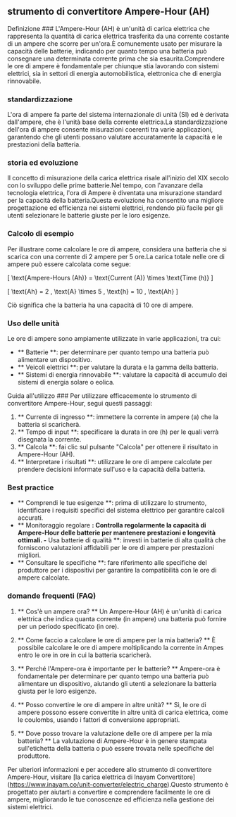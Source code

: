 ## strumento di convertitore Ampere-Hour (AH)

Definizione ###
L'Ampere-Hour (AH) è un'unità di carica elettrica che rappresenta la quantità di carica elettrica trasferita da una corrente costante di un ampere che scorre per un'ora.È comunemente usato per misurare la capacità delle batterie, indicando per quanto tempo una batteria può consegnare una determinata corrente prima che sia esaurita.Comprendere le ore di ampere è fondamentale per chiunque stia lavorando con sistemi elettrici, sia in settori di energia automobilistica, elettronica che di energia rinnovabile.

### standardizzazione
L'ora di ampere fa parte del sistema internazionale di unità (SI) ed è derivata dall'ampere, che è l'unità base della corrente elettrica.La standardizzazione dell'ora di ampere consente misurazioni coerenti tra varie applicazioni, garantendo che gli utenti possano valutare accuratamente la capacità e le prestazioni della batteria.

### storia ed evoluzione
Il concetto di misurazione della carica elettrica risale all'inizio del XIX secolo con lo sviluppo delle prime batterie.Nel tempo, con l'avanzare della tecnologia elettrica, l'ora di Ampere è diventata una misurazione standard per la capacità della batteria.Questa evoluzione ha consentito una migliore progettazione ed efficienza nei sistemi elettrici, rendendo più facile per gli utenti selezionare le batterie giuste per le loro esigenze.

### Calcolo di esempio
Per illustrare come calcolare le ore di ampere, considera una batteria che si scarica con una corrente di 2 ampere per 5 ore.La carica totale nelle ore di ampere può essere calcolata come segue:

\[ \text{Ampere-Hours (Ah)} = \text{Current (A)} \times \text{Time (h)} \]

\[ \text{Ah} = 2 \, \text{A} \times 5 \, \text{h} = 10 \, \text{Ah} \]

Ciò significa che la batteria ha una capacità di 10 ore di ampere.

### Uso delle unità
Le ore di ampere sono ampiamente utilizzate in varie applicazioni, tra cui:
- ** Batterie **: per determinare per quanto tempo una batteria può alimentare un dispositivo.
- ** Veicoli elettrici **: per valutare la durata e la gamma della batteria.
- ** Sistemi di energia rinnovabile **: valutare la capacità di accumulo dei sistemi di energia solare o eolica.

Guida all'utilizzo ###
Per utilizzare efficacemente lo strumento di convertitore Ampere-Hour, segui questi passaggi:
1. ** Currente di ingresso **: immettere la corrente in ampere (a) che la batteria si scaricherà.
2. ** Tempo di input **: specificare la durata in ore (h) per le quali verrà disegnata la corrente.
3. ** Calcola **: fai clic sul pulsante "Calcola" per ottenere il risultato in Ampere-Hour (AH).
4. ** Interpretare i risultati **: utilizzare le ore di ampere calcolate per prendere decisioni informate sull'uso e la capacità della batteria.

### Best practice
- ** Comprendi le tue esigenze **: prima di utilizzare lo strumento, identificare i requisiti specifici del sistema elettrico per garantire calcoli accurati.
- ** Monitoraggio regolare **: Controlla regolarmente la capacità di Ampere-Hour delle batterie per mantenere prestazioni e longevità ottimali.
-** Usa batterie di qualità **: investi in batterie di alta qualità che forniscono valutazioni affidabili per le ore di ampere per prestazioni migliori.
- ** Consultare le specifiche **: fare riferimento alle specifiche del produttore per i dispositivi per garantire la compatibilità con le ore di ampere calcolate.

### domande frequenti (FAQ)

1. ** Cos'è un ampere ora? **
Un Ampere-Hour (AH) è un'unità di carica elettrica che indica quanta corrente (in ampere) una batteria può fornire per un periodo specificato (in ore).

2. ** Come faccio a calcolare le ore di ampere per la mia batteria? **
È possibile calcolare le ore di ampere moltiplicando la corrente in Ampes entro le ore in ore in cui la batteria scaricherà.

3. ** Perché l'Ampere-ora è importante per le batterie? **
Ampere-ora è fondamentale per determinare per quanto tempo una batteria può alimentare un dispositivo, aiutando gli utenti a selezionare la batteria giusta per le loro esigenze.

4. ** Posso convertire le ore di ampere in altre unità? **
Sì, le ore di ampere possono essere convertite in altre unità di carica elettrica, come le coulombs, usando i fattori di conversione appropriati.

5. ** Dove posso trovare la valutazione delle ore di ampere per la mia batteria? **
La valutazione di Ampere-Hour è in genere stampata sull'etichetta della batteria o può essere trovata nelle specifiche del produttore.

Per ulteriori informazioni e per accedere allo strumento di convertitore Ampere-Hour, visitare [la carica elettrica di Inayam Convertitore] (https://www.inayam.co/unit-converter/electric_charge).Questo strumento è progettato per aiutarti a convertire e comprendere facilmente le ore di ampere, migliorando le tue conoscenze ed efficienza nella gestione dei sistemi elettrici.